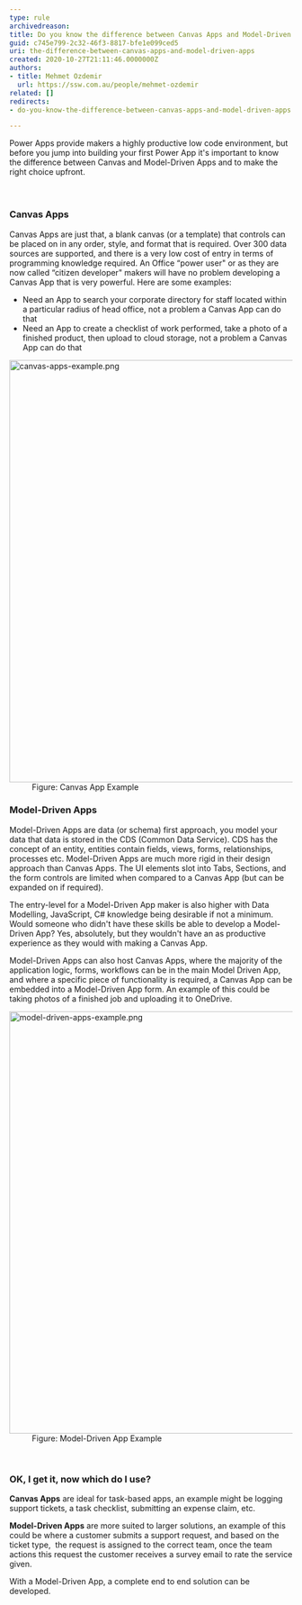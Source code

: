 ```yaml
---
type: rule
archivedreason: 
title: Do you know the difference between Canvas Apps and Model-Driven Apps?
guid: c745e799-2c32-46f3-8817-bfe1e099ced5
uri: the-difference-between-canvas-apps-and-model-driven-apps
created: 2020-10-27T21:11:46.0000000Z
authors:
- title: Mehmet Ozdemir
  url: https://ssw.com.au/people/mehmet-ozdemir
related: []
redirects:
- do-you-know-the-difference-between-canvas-apps-and-model-driven-apps

---
```



Power Apps provide makers a highly productive low code environment, but before you jump into building your first Power App it's important to know the difference between Canvas and Model-Driven Apps and to make the right choice upfront.&#160;<br>
<br><excerpt class='endintro'></excerpt><br>
<h3 class="ssw15-rteElement-H3">​C​anvas Apps<br></h3><p>Canvas Apps are just that, a blank canvas (or a template) that controls can be placed on in any order, style, and format that is required. Over 300 data sources are supported, and there is a very low cost of entry in terms of programming knowledge required. An Office “power user&quot; or as they are now called “citizen developer&quot; makers will have no problem developing a Canvas App that is very powerful. Here are some examples&#58;&#160;</p><ul><li>Need an App to search your corporate directory for staff located within a particular radius of head office, not a problem a Canvas App can do that&#160;</li><li>Need an App to create a checklist of work performed, take a photo of a finished product, then upload to cloud storage, not a problem a Canvas App can do that&#160;</li></ul><dl class="image"><dt><img src="/PublishingImages/canvas-apps-example.png" alt="canvas-apps-example.png" style="width&#58;750px;" /></dt><dd>Figure&#58; Canvas App Example</dd></dl><h3 class="ssw15-rteElement-H3">Model-Driven Apps</h3><p>Model-Driven Apps are data (or schema) first approach, you model your data that data is stored in the CDS (Common Data Service). CDS has the concept of an entity, entities contain fields, views, forms, relationships, processes etc. Model-Driven Apps are much more rigid in their design approach than Canvas Apps. The UI elements slot into Tabs, Sections, and the form controls are limited when compared to a Canvas App (but can be expanded on if required). &#160;</p><p>The entry-level for a Model-Driven App maker is also higher with Data Modelling, JavaScript, C# knowledge being desirable if not a minimum. Would someone who didn't have these skills be able to develop a Model-Driven App? Yes, absolutely, but they wouldn't have an as productive experience as they would with making a Canvas App.&#160;</p><p>Model-Driven Apps can also host Canvas Apps, where the majority of the application logic, forms, workflows can be in the main Model Driven App, and where a specific piece of functionality is required, a Canvas App can be embedded into a Model-Driven App form. An example of this could be taking photos of a finished job and uploading it to OneDrive.&#160;</p><dl class="image"><dt><img src="/PublishingImages/model-driven-apps-example.png" alt="model-driven-apps-example.png" style="width&#58;750px;" /></dt><dd>Figure&#58; Model-Driven App Example</dd></dl>
​
<h3 class="ssw15-rteElement-H3">OK, I get it, now which do I use?​<br></h3><p>
   <b>Canvas Apps</b> are ideal for task-based apps, an example might be logging support tickets, a task checklist, submitting an expense claim, etc. &#160;</p><p>
   <b>Model-Driven Apps</b> are more suited to larger solutions, an example of this could be where a customer submits a support request, and based on the ticket type,&#160; the request is assigned to the correct team, once the team actions this request the customer receives a survey email to rate the service given. &#160;</p><p>With a Model-Driven App, a complete end to end solution can be developed.<br><br></p>


